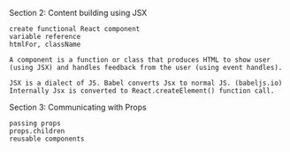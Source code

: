 Section 2: Content building using JSX 

    create functional React component
    variable reference
    htmlFor, className

    A component is a function or class that produces HTML to show user (using JSX) and handles feedback from the user (using event handles).
       
    JSX is a dialect of JS. Babel converts Jsx to normal JS. (babeljs.io)
    Internally Jsx is converted to React.createElement() function call.

Section 3: Communicating with Props
    
    passing props
    props.children 
    reusable components


